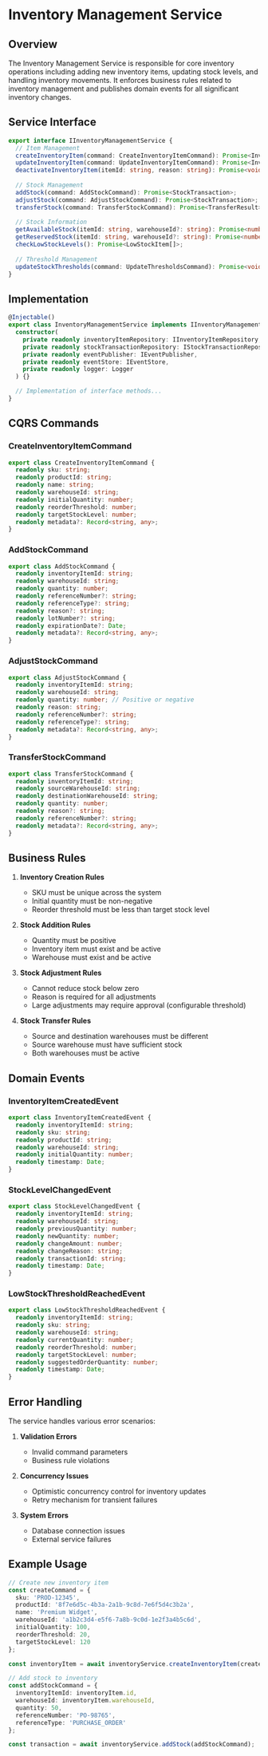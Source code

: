 # Inventory Management Service

## Overview

The Inventory Management Service is responsible for core inventory operations including adding new inventory items, updating stock levels, and handling inventory movements. It enforces business rules related to inventory management and publishes domain events for all significant inventory changes.

## Service Interface

```typescript
export interface IInventoryManagementService {
  // Item Management
  createInventoryItem(command: CreateInventoryItemCommand): Promise<InventoryItem>;
  updateInventoryItem(command: UpdateInventoryItemCommand): Promise<InventoryItem>;
  deactivateInventoryItem(itemId: string, reason: string): Promise<void>;
  
  // Stock Management
  addStock(command: AddStockCommand): Promise<StockTransaction>;
  adjustStock(command: AdjustStockCommand): Promise<StockTransaction>;
  transferStock(command: TransferStockCommand): Promise<TransferResult>;
  
  // Stock Information
  getAvailableStock(itemId: string, warehouseId?: string): Promise<number>;
  getReservedStock(itemId: string, warehouseId?: string): Promise<number>;
  checkLowStockLevels(): Promise<LowStockItem[]>;
  
  // Threshold Management
  updateStockThresholds(command: UpdateThresholdsCommand): Promise<void>;
}
```

## Implementation

```typescript
@Injectable()
export class InventoryManagementService implements IInventoryManagementService {
  constructor(
    private readonly inventoryItemRepository: IInventoryItemRepository,
    private readonly stockTransactionRepository: IStockTransactionRepository,
    private readonly eventPublisher: IEventPublisher,
    private readonly eventStore: IEventStore,
    private readonly logger: Logger
  ) {}

  // Implementation of interface methods...
}
```

## CQRS Commands

### CreateInventoryItemCommand
```typescript
export class CreateInventoryItemCommand {
  readonly sku: string;
  readonly productId: string;
  readonly name: string;
  readonly warehouseId: string;
  readonly initialQuantity: number;
  readonly reorderThreshold: number;
  readonly targetStockLevel: number;
  readonly metadata?: Record<string, any>;
}
```

### AddStockCommand
```typescript
export class AddStockCommand {
  readonly inventoryItemId: string;
  readonly warehouseId: string;
  readonly quantity: number;
  readonly referenceNumber?: string;
  readonly referenceType?: string;
  readonly reason?: string;
  readonly lotNumber?: string;
  readonly expirationDate?: Date;
  readonly metadata?: Record<string, any>;
}
```

### AdjustStockCommand
```typescript
export class AdjustStockCommand {
  readonly inventoryItemId: string;
  readonly warehouseId: string;
  readonly quantity: number; // Positive or negative
  readonly reason: string;
  readonly referenceNumber?: string;
  readonly referenceType?: string;
  readonly metadata?: Record<string, any>;
}
```

### TransferStockCommand
```typescript
export class TransferStockCommand {
  readonly inventoryItemId: string;
  readonly sourceWarehouseId: string;
  readonly destinationWarehouseId: string;
  readonly quantity: number;
  readonly reason?: string;
  readonly referenceNumber?: string;
  readonly metadata?: Record<string, any>;
}
```

## Business Rules

1. **Inventory Creation Rules**
   - SKU must be unique across the system
   - Initial quantity must be non-negative
   - Reorder threshold must be less than target stock level

2. **Stock Addition Rules**
   - Quantity must be positive
   - Inventory item must exist and be active
   - Warehouse must exist and be active

3. **Stock Adjustment Rules**
   - Cannot reduce stock below zero
   - Reason is required for all adjustments
   - Large adjustments may require approval (configurable threshold)

4. **Stock Transfer Rules**
   - Source and destination warehouses must be different
   - Source warehouse must have sufficient stock
   - Both warehouses must be active

## Domain Events

### InventoryItemCreatedEvent
```typescript
export class InventoryItemCreatedEvent {
  readonly inventoryItemId: string;
  readonly sku: string;
  readonly productId: string;
  readonly warehouseId: string;
  readonly initialQuantity: number;
  readonly timestamp: Date;
}
```

### StockLevelChangedEvent
```typescript
export class StockLevelChangedEvent {
  readonly inventoryItemId: string;
  readonly warehouseId: string;
  readonly previousQuantity: number;
  readonly newQuantity: number;
  readonly changeAmount: number;
  readonly changeReason: string;
  readonly transactionId: string;
  readonly timestamp: Date;
}
```

### LowStockThresholdReachedEvent
```typescript
export class LowStockThresholdReachedEvent {
  readonly inventoryItemId: string;
  readonly sku: string;
  readonly warehouseId: string;
  readonly currentQuantity: number;
  readonly reorderThreshold: number;
  readonly targetStockLevel: number;
  readonly suggestedOrderQuantity: number;
  readonly timestamp: Date;
}
```

## Error Handling

The service handles various error scenarios:

1. **Validation Errors**
   - Invalid command parameters
   - Business rule violations

2. **Concurrency Issues**
   - Optimistic concurrency control for inventory updates
   - Retry mechanism for transient failures

3. **System Errors**
   - Database connection issues
   - External service failures

## Example Usage

```typescript
// Create new inventory item
const createCommand = {
  sku: 'PROD-12345',
  productId: '8f7e6d5c-4b3a-2a1b-9c8d-7e6f5d4c3b2a',
  name: 'Premium Widget',
  warehouseId: 'a1b2c3d4-e5f6-7a8b-9c0d-1e2f3a4b5c6d',
  initialQuantity: 100,
  reorderThreshold: 20,
  targetStockLevel: 120
};

const inventoryItem = await inventoryService.createInventoryItem(createCommand);

// Add stock to inventory
const addStockCommand = {
  inventoryItemId: inventoryItem.id,
  warehouseId: inventoryItem.warehouseId,
  quantity: 50,
  referenceNumber: 'PO-98765',
  referenceType: 'PURCHASE_ORDER'
};

const transaction = await inventoryService.addStock(addStockCommand);
```